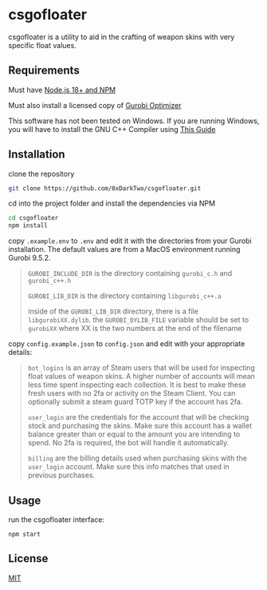 # csgofloater

csgofloater is a utility to aid in the crafting of weapon skins with very specific float values.

## Requirements

Must have [Node.js 18+ and NPM](https://nodejs.org/en/download/)

Must also install a licensed copy of [Gurobi Optimizer](https://www.gurobi.com/downloads/gurobi-software/)

This software has not been tested on Windows. If you are running Windows, you will have to install the GNU C++ Compiler using [This Guide](https://www3.cs.stonybrook.edu/~alee/g++/g++.html)

## Installation

clone the repository

```bash
git clone https://github.com/0xDarkTwo/csgofloater.git
```

cd into the project folder and install the dependencies via NPM

```bash
cd csgofloater
npm install
```

copy `.example.env` to `.env` and edit it with the directories from your Gurobi installation. The default values are from a MacOS environment running Gurobi 9.5.2.

> `GUROBI_INCLUDE_DIR` is the directory containing `gurobi_c.h` and `gurobi_c++.h`
> 
> `GUROBI_LIB_DIR` is the directory containing `libgurobi_c++.a`
> 
> inside of the `GUROBI_LIB_DIR` directory, there is a file `libgurobiXX.dylib`. the `GUROBI_DYLIB_FILE` variable should be set to `gurobiXX` where XX is the two numbers at the end of the filename

copy `config.example.json` to `config.json` and edit with your appropriate details:

> `bot_logins` is an array of Steam users that will be used for inspecting float values of weapon skins. A higher number of accounts will mean less time spent inspecting each collection. It is best to make these fresh users with no 2fa or activity on the Steam Client. You can optionally submit a steam guard TOTP key if the account has 2fa.
>
> `user_login` are the credentials for the account that will be checking stock and purchasing the skins. Make sure this account has a wallet balance greater than or equal to the amount you are intending to spend. No 2fa is required, the bot will handle it automatically.
>
> `billing` are the billing details used when purchasing skins with the `user_login` account. Make sure this info matches that used in previous purchases.

## Usage

run the csgofloater interface:

```
npm start
```

## License

[MIT](https://choosealicense.com/licenses/mit/)
